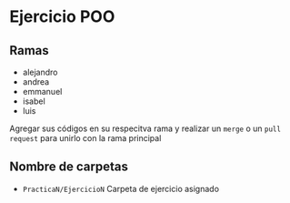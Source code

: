 # Ejercicio POO

## Ramas

* alejandro
* andrea
* emmanuel
* isabel
* luis

Agregar sus códigos en su respecitva rama y realizar un `merge` o un `pull request` para unirlo con la rama principal

## Nombre de carpetas

* `PracticaN/EjercicioN` Carpeta de ejercicio asignado
